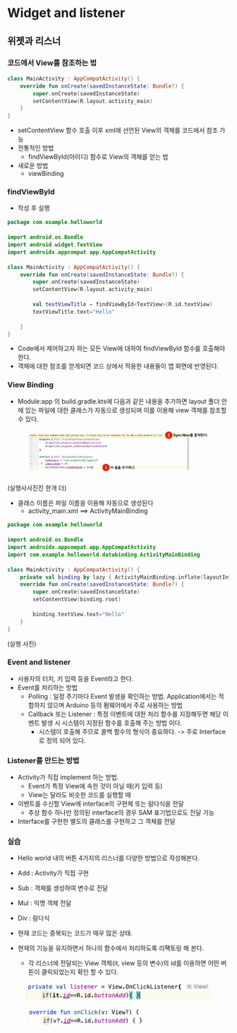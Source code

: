 # Widget and listener

## 위젯과 리스너



### 코드에서 View를 참조하는 법

```kotlin
class MainActivity : AppCompatActivity() {
    override fun onCreate(savedInstanceState: Bundle?) {
        super.onCreate(savedInstanceState)
        setContentView(R.layout.activity_main)
    }
}
```

* setContentView 함수 호출 이후 xml에 선언된 View의 객체를 코드에서 참조 가능
* 전통적인 방법
  * findViewById(아이디) 함수로 View의 객체를 얻는 법
* 새로운 방법
  * viewBinding

### findViewById

* 작성 후 실행

```kotlin
package com.example.helloworld

import android.os.Bundle
import android.widget.TextView
import androidx.appcompat.app.AppCompatActivity

class MainActivity : AppCompatActivity() {
    override fun onCreate(savedInstanceState: Bundle?) {
        super.onCreate(savedInstanceState)
        setContentView(R.layout.activity_main)

        val textViewTitle = findViewById<TextView>(R.id.textView)
        textViewTitle.text="Hello"

    }
}
```

* Code에서 제어하고자 하는 모든 View에 대하여 findViewById 함수를 호출해야 한다.
* 객체에 대한 참조를 얻게되면 코드 상에서 적용한 내용들이 앱 화면에 반영된다.



### View Binding

* Module:app 의 build.gradle.kts에 다음과 같은 내용을 추가하면 layout 폴더 안에 있는 파일에 대한 클래스가 자동으로 생성되며 이를 이용해 view 객체를 참조할 수 있다.

<figure><img src="../.gitbook/assets/image.png" alt=""><figcaption></figcaption></figure>

(실행사사진진 한개 더)

* 클래스 이름은 파일 이름을 이용해 자동으로 생성된다
  * activity\_main.xml ==> ActivityMainBinding

```kotlin
package com.example.helloworld

import android.os.Bundle
import androidx.appcompat.app.AppCompatActivity
import com.example.helloworld.databinding.ActivityMainBinding

class MainActivity : AppCompatActivity() {
    private val binding by lazy { ActivityMainBinding.inflate(layoutInflater) }
    override fun onCreate(savedInstanceState: Bundle?) {
        super.onCreate(savedInstanceState)
        setContentView(binding.root)

        binding.textView.text="Hello"
    }
}
```

(실행 사진)

### Event and listener

* 사용자의 터치, 키 입력 등을 Event라고 한다.
* Event를 처리하는 방법
  * Polling : 일정 주기마다 Event 발생을 확인하는 방법. Application에서는 적합하지 않으며 Arduino 등의 펌웨어에서 주로 사용하는 방법
  * Callback 또는 Listener : 특정 이벤트에 대한 처리 함수를 지정해두면 해당 이벤트 발생 시 시스템이 지정된 함수를 호출해 주는 방법 이다.
    * 시스템이 호출해 주므로 콜백 함수의 형식이 중요하다. -> 주로 Interface로 정의 되어 있다.

### Listener를 만드는 방법

* Activity가 직접 implement 하는 방법.
  * Event가 특정 View에 속한 것이 아닐 때(키 입력 등)
  * View는 달라도 비슷한 코드를 실행할 때
* 이벤트를 수신할 View에 interface의 구현체 또는 람다식을 전달
  * 추상 함수 하나만 정의된 interface의 경우 SAM 표기법으로도 전달 가능
* Interface를 구현한 별도의 클래스를 구현하고 그 객체를 전달



### 실습

* Hello world 내의 버튼 4가지의 리스너를 다양한 방법으로 작성해본다.
* Add : Activity가 직접 구현
* Sub : 객체를 생성하여 변수로 전달
* Mul : 익명 객체 전달
* Div : 람다식





* 현재 코드는 중복되는 코드가 매우 많은 상태.
* 현재의 기능을 유지하면서 하나의 함수에서 처리하도록 리팩토링 해 본다.
  * 각 리스너에 전달되는 View 객체(it, view 등의 변수)의 id를 이용하면 어떤 버튼이 클릭되었는지 확인 할 수 있다.

<figure><img src="../.gitbook/assets/image (88).png" alt=""><figcaption></figcaption></figure>



















